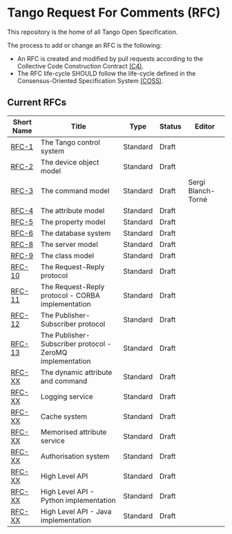 # Tango Request For Comments (RFC)

This repository is the home of all Tango Open Specification.

The process to add or change an RFC is the following:

- An RFC is created and modified by pull requests according to the Collective Code Construction Contract [(C4)](https://github.com/unprotocols/rfc/blob/master/1/README.md).
- The RFC life-cycle SHOULD follow the life-cycle defined in the Consensus-Oriented Specification System [(COSS)](https://github.com/unprotocols/rfc/blob/master/2/README.md).

## Current RFCs

Short Name   | Title                                                         | Type     | Status     | Editor
-------------|---------------------------------------------------------------|----------|------------|-------
[RFC-1](1)   | The Tango control system                                      | Standard | Draft      | 
[RFC-2](2)   | The device object model                                       | Standard | Draft      | 
[RFC-3](3/README.md)   | The command model                                             | Standard | Draft      | Sergi Blanch-Torné
[RFC-4](4)   | The attribute model                                           | Standard | Draft      | 
[RFC-5](5)   | The property model                                            | Standard | Draft      | 
[RFC-6](6)   | The database system                                           | Standard | Draft      | 
[RFC-8](8)   | The server model                                              | Standard | Draft      | 
[RFC-9](9)   | The class model                                               | Standard | Draft      | 
[RFC-10](10) | The Request-Reply protocol                                    | Standard | Draft      | 
[RFC-11](11) | The Request-Reply protocol - CORBA implementation             | Standard | Draft      | 
[RFC-12](12) | The Publisher-Subscriber protocol                             | Standard | Draft      | 
[RFC-13](13) | The Publisher-Subscriber protocol - ZeroMQ implementation     | Standard | Draft      | 
[RFC-XX](XX) | The dynamic attribute and command                             | Standard | Draft      | 
[RFC-XX](XX) | Logging service                                               | Standard | Draft      | 
[RFC-XX](XX) | Cache system                                                  | Standard | Draft      | 
[RFC-XX](XX) | Memorised attribute service                                   | Standard | Draft      | 
[RFC-XX](XX) | Authorisation system                                          | Standard | Draft      | 
[RFC-XX](XX) | High Level API                                                | Standard | Draft      | 
[RFC-XX](XX) | High Level API - Python implementation                        | Standard | Draft      | 
[RFC-XX](XX) | High Level API - Java   implementation                        | Standard | Draft      | 
